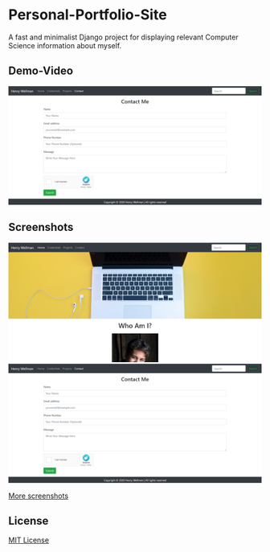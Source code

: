 # Personal-Portfolio-Site
A fast and minimalist Django project for displaying relevant Computer Science information about myself.

## Demo-Video

[![demoVideo](screenshots/contact.PNG)](https://www.youtube.com/watch?v=--b-9HrKK6w "Demo of the Site")

## Screenshots
<img src="screenshots/homeTop.PNG" alt-text="Screenshot">
<img src="screenshots/contact.PNG" alt-text="Screenshot">

[More screenshots](screenshots/)

## License

[MIT License](LICENSE)


